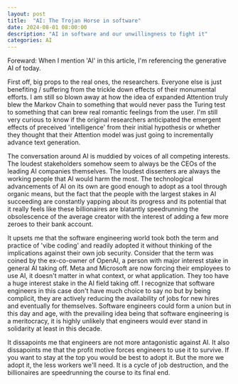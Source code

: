 ```yaml
---
layout: post
title:  "AI: The Trojan Horse in software"
date: 2024-08-01 08:00:00
description: "AI in software and our unwillingness to fight it"
categories: AI
---
```


Foreward: When I mention 'AI' in this article, I'm referencing the generative AI of today.

First off, big props to the real ones, the researchers. Everyone else is just benefiting / suffering from the trickle down effects of their monumental efforts. I am still so blown away at how the idea of expanded Attention truly blew the Markov Chain to something that would never pass the Turing test to something that can brew real romantic feelings from the user. I'm still very curious to know if the original researchers anticipated the emergent effects of preceived 'intelligence' from their initial hypothesis or whether they thought that their Attention model was just going to incrementally advance text generation. 

The conversation around AI is muddied by voices of all competing interests. The loudest stakeholders somehow seem to always be the CEOs of the leading AI companies themselves. The loudest dissenters are always the working people that AI would harm the most. The technological advancements of AI on its own are good enough to adopt as a tool through organic means, but the fact that the people with the largest stakes in AI succeeding are constantly yapping about its progress and its potential that it really feels like these billionaires are blatantly speedrunning the obsolescence of the average creator with the interest of adding a few more zeroes to their bank account.

It upsets me that the software engineering world took both the term and practice of 'vibe coding' and readily adopted it without thinking of the implications against their own job security. Consider that the term was coined by the ex-co-owner of OpenAI, a person with major interest stake in general AI taking off. Meta and Microsoft are now forcing their employees to use AI, it doesn't matter in what context, or what application. They too have a huge interest stake in the AI field taking off. I recognize that software engineers in this case don't have much choice to say no but by being complicit, they are actively reducing the availability of jobs for new hires and eventually for themselves. Software engineers could form a union but in this day and age, with the prevailing idea being that software engineering is a meritocracy, it is highly unlikely that engineers would ever stand in solidarity at least in this decade.

It dissapoints me that engineers are not more antagonistic against AI. It also dissapoints me that the profit motive forces engineers to use it to survive. If you want to stay at the top you would be best to adopt it. But the more we adopt it, the less workers we'll need. It is a cycle of job destruction, and the billionaires are speedrunning the course to its final end.